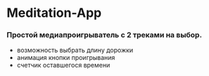 # Meditation-App
### Простой медиапроигрыватель с 2 треками на выбор.
- возможность выбрать длину дорожки
- анимация кнопки проигрывания
- счетчик оставшегося времени
